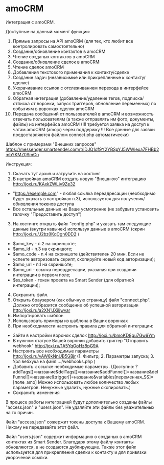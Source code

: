 # amoCRM
Интеграция с amoCRM.

Доступные на данный момент функции:
1. Прямые запросы на API amoCRM (для тех, кто любит все контролировать самостоятельно)
2. Создание/обновление контактов в amoCRM
3. Чтение созданых контактов в amoCRM
4. Создание/обновление сделок в amoCRM
5. Чтение сделок amoCRM
6. Добавления текстового примечания к контакту/сделке
7. Создание задач (независимые или прикрепленные к контакту/сделке)
8. Укорачивание ссылок с отслеживанием перехода в интерфейсе amoCRM 
9. Обратная интеграция (добавление/удаление тегов, подписка/отписка от воронки, запуск триггеров, обновление переменных) по событиям в воронках сделок amoCRM
10. Передача сообщений от пользователей в amoCRM и возможность отвечать пользователям (а также отправлять им фото, документы, файлы) из интерфейса amoCRM (!!! требуется заявка на доступ к чатам amoCRM (amojo) через поддержку !!! Все данные для заявки предоставляются файлом connect.php автоматически)


Шаблон с примерами "Внешних запросов"
https://messenger.smartsender.com/t/lDJQ1df9Y2YBSpYJ5WWleoa7FHBb2mbYKMZ0SmCn


Инструкция:
1. Скачать тут архив и загрузить на хостинг
2. В настройках amoCRM создать новую "Внешнюю" интеграцию http://joxi.ru/KAxkZWLiv9Ze32
  - "https://exemple.com" - любая ссылка переадресации (необходимо будет указать в настройках п.3), используется для получения/обновления токенов доступа
  - Все остальные данные на Ваше усмотрение (не забудьте установить галочку "Предоставить доступ")
3. На хостинге открыть файл "config.php"  и указать там следующие данные (внутри кавычек) используя данные в amoCRM (скрин http://joxi.ru/J2bz0KqCgn0DD2 )
  - $amo_key - п.2 на скриншоте;
  - $amo_id - п.3 на скриншоте;
  - $amo_code - п.4 на скриншоте (действителен 20 мин. Если не успеете авторизовать скрипт, скопируйте новый код авторизации);
  - $amo_url - п.1 на скриншоте;
  - $amo_uri - ссылка переадресации, указаная при создании интеграции в первом поле;
  - $ss_token - токен проекта на Smart Sender (для обратной интеграции);
4. Сохранить файл.
5. Открыть браузером (как обычную страницу) файл "connect.php". Должно отобразится сообщение об успешной авторизации http://joxi.ru/a2XN1JXiljwvar
6. Импортировать шаблон
7. Использовать примеры из шаблона в Ваших воронках
8. При необходимости настроить правила для обратной интеграции:
  - Зайти в настройки воронок сделок http://joxi.ru/bmoKD8gu7Gw9Ym
  - В нужном статусе Вашей воронки добавить триггер "Отправить webhook" http://joxi.ru/1A5YqOoHz8pG9A
  - Настроить все необходимые параметры http://joxi.ru/vAW8kNnUB5GBjr (1. Фильтр; 2. Параметры запуска; 3. Урл вебхука на файл .../webhooks.php )
  - Добавить к ссылке необходимые параметры. (Доступно: ?addTags[]=название&delTags[]=название&addFunnel[]=название&delFunnel[]=название&trigger[]=название&variables[переменная_SS]=[поле_amo] Можно использовать любое количество любых параметров. Ненужные удалить, нужные скопировать.)
  - Сохранить изменения


В процесе работы интеграцией будут дополнительно созданы файлы "access.json" и "users.json". Не удаляйте эти файлы без уважительных на то причин.

Файл "access.json" сожержит токены доступа к Вашему amoCRM. Никому не передавайте этот файл.

Файл "users.json" содержит информацию о созданых в amoCRM контактах из Smart Sender. Благодаря этому файлу контакты обновляются, а не создаются дублирующие. Также этот файл используется для прикрепления сделки к контакту и для привязки укороченой ссылки.
